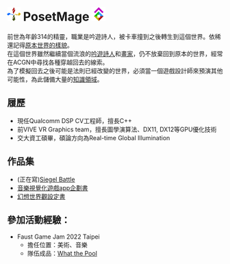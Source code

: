 # <img src="/Icon/Design/4Element.svg" Height="32" /> PosetMage <img src="/Icon/Transparent/POM.png" Height="32" />

前世為年齡314的精靈，職業是吟遊詩人，被卡車撞到之後轉生到這個世界。依稀還記得[原本世界的樣貌](https://posetmage.github.io)。  
在這個世界雖然繼續當個流浪的[吟遊詩人](https://www.youtube.com/playlist?list=PLPCB8U8InbbtVzkpDruYrB3TSDP-FPZpD)和[畫家](https://www.facebook.com/QuantumNecro)，仍不放棄回到原本的世界，經常在ACGN中尋找各種穿越回去的線索。  
為了模擬回去之後可能是法則已經改變的世界，必須當一個遊戲設計師來預演其他可能性，為此儲備大量的[知識領域](https://github.com/QuantumNecro/Knowledge)。  


## 履歷
* 現任Qualcomm DSP CV工程師，擅長C++
* 前VIVE VR Graphics team，擅長圖學演算法、DX11, DX12等GPU優化技術
* 交大資工碩畢，碩論方向為Real-time Global Illumination

## 作品集
* (正在寫)[Siegel Battle](./Siegel%20Battle/)
* [音樂視覺化遊戲app企劃書](https://github.com/posetmage/-app-)
* [幻想世界觀設定書](https://posetmage.github.io)

## 參加活動經驗：
* Faust Game Jam 2022 Taipei
  * 擔任位置：美術、音樂
  * 隊伍成品：[What the Pool](https://yanagiragi.itch.io/what-the-pool)
